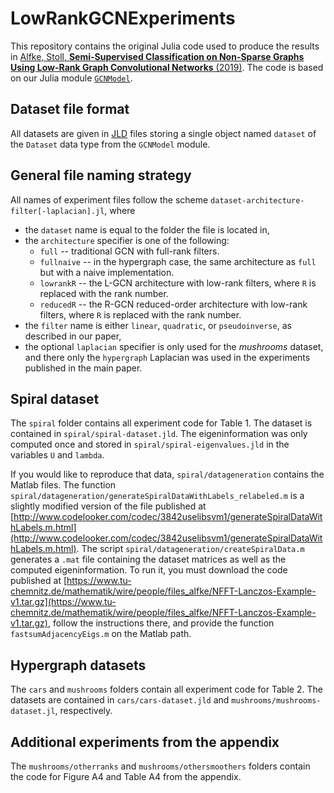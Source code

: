 # LowRankGCNExperiments

This repository contains the original Julia code used to produce the results in [Alfke, Stoll, **Semi-Supervised Classification on Non-Sparse Graphs Using Low-Rank Graph Convolutional Networks** (2019)](https://arxiv.org/abs/1905.10224). The code is based on our Julia module [``GCNModel``](https://github.com/dominikalfke/GCNModel).


## Dataset file format

All datasets are given in [JLD](https://github.com/JuliaIO/JLD.jl) files storing a single object named ``dataset`` of the ``Dataset`` data type from the ``GCNModel`` module.

## General file naming strategy
All names of experiment files follow the scheme ``dataset-architecture-filter[-laplacian].jl``, where
* the ``dataset`` name is equal to the folder the file is located in,
* the ``architecture`` specifier is one of the following:
	- ``full`` -- traditional GCN with full-rank filters.
	- ``fullnaive`` -- in the hypergraph case, the same architecture as ``full`` but with a naive implementation.
	- ``lowrankR`` -- the L-GCN architecture with low-rank filters, where ``R`` is replaced with the rank number.
	- ``reducedR`` -- the R-GCN reduced-order architecture with low-rank filters, where ``R`` is replaced with the rank number.
* the ``filter`` name is either ``linear``, ``quadratic``, or ``pseudoinverse``, as described in our paper,
* the optional ``laplacian`` specifier is only used for the *mushrooms* dataset, and there only the ``hypergraph`` Laplacian was used in the experiments published in the main paper.

## Spiral dataset
The ``spiral`` folder contains all experiment code for Table 1. The dataset is contained in ``spiral/spiral-dataset.jld``. The eigeninformation was only computed once and stored in ``spiral/spiral-eigenvalues.jld`` in the variables ``U`` and ``lambda``.

If you would like to reproduce that data, ``spiral/datageneration`` contains the Matlab files. The function ``spiral/datageneration/generateSpiralDataWithLabels_relabeled.m`` is a slightly modified version of the file published at [http://www.codelooker.com/codec/3842uselibsvm1/generateSpiralDataWithLabels.m.html](http://www.codelooker.com/codec/3842uselibsvm1/generateSpiralDataWithLabels.m.html). The script ``spiral/datageneration/createSpiralData.m`` generates a ``.mat`` file containing the dataset matrices as well as the computed eigeninformation. To run it, you must download the code published at [https://www.tu-chemnitz.de/mathematik/wire/people/files_alfke/NFFT-Lanczos-Example-v1.tar.gz](https://www.tu-chemnitz.de/mathematik/wire/people/files_alfke/NFFT-Lanczos-Example-v1.tar.gz), follow the instructions there, and provide the function ``fastsumAdjacencyEigs.m`` on the Matlab path.

## Hypergraph datasets

The ``cars`` and ``mushrooms`` folders contain all experiment code for Table 2. The datasets are contained in ``cars/cars-dataset.jld`` and ``mushrooms/mushrooms-dataset.jl``, respectively.

## Additional experiments from the appendix

The ``mushrooms/otherranks`` and ``mushrooms/othersmoothers`` folders contain the code for Figure A4 and Table A4 from the appendix.
